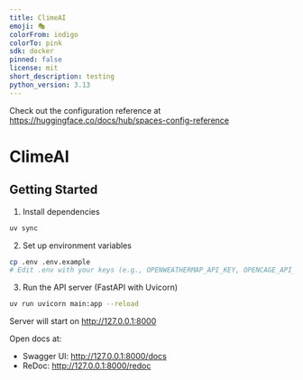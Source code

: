 ```yaml
---
title: ClimeAI
emoji: 🎭
colorFrom: indigo
colorTo: pink
sdk: docker
pinned: false
license: mit
short_description: testing
python_version: 3.13
---
```


Check out the configuration reference at https://huggingface.co/docs/hub/spaces-config-reference

# ClimeAI

## Getting Started

1. Install dependencies

```bash
uv sync
```

2. Set up environment variables

```bash
cp .env .env.example
# Edit .env with your keys (e.g., OPENWEATHERMAP_API_KEY, OPENCAGE_API_KEY, DB connection)
```

3. Run the API server (FastAPI with Uvicorn)

```bash
uv run uvicorn main:app --reload
```

Server will start on http://127.0.0.1:8000

Open docs at:
- Swagger UI: http://127.0.0.1:8000/docs
- ReDoc: http://127.0.0.1:8000/redoc